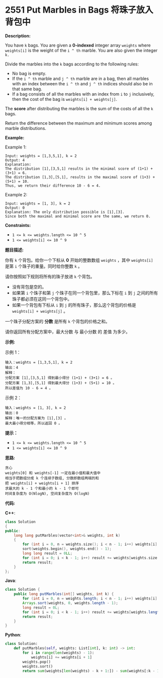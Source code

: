 # 2551 Put Marbles in Bags 将珠子放入背包中

__Description:__

You have `k` bags. You are given a __0-indexed__ integer array `weights` where `weights[i]` is the weight of the `i ^ th` marble. You are also given the integer `k.`

Divide the marbles into the `k` bags according to the following rules:

- No bag is empty.
- If the `i ^ th` marble and `j ^ th` marble are in a bag, then all marbles with an index between the `i ^ th` and `j ^ th` indices should also be in that same bag.
- If a bag consists of all the marbles with an index from `i` to `j` inclusively, then the cost of the bag is `weights[i] + weights[j]`.

The __score__ after distributing the marbles is the sum of the costs of all the `k` bags.

Return the difference between the maximum and minimum scores among marble distributions.

__Example:__

Example 1:

```text
Input: weights = [1,3,5,1], k = 2
Output: 4
Explanation: 
The distribution [1],[3,5,1] results in the minimal score of (1+1) + (3+1) = 6. 
The distribution [1,3],[5,1], results in the maximal score of (1+3) + (5+1) = 10. 
Thus, we return their difference 10 - 6 = 4.
```

Example 2:

```text
Input: weights = [1, 3], k = 2
Output: 0
Explanation: The only distribution possible is [1],[3]. 
Since both the maximal and minimal score are the same, we return 0.
```

__Constraints:__

- `1 <= k <= weights.length <= 10 ^ 5`
- `1 <= weights[i] <= 10 ^ 9`

__题目描述:__

你有 `k` 个背包。给你一个下标从 __0__ 开始的整数数组 `weights` ，其中 `weights[i]` 是第 `i` 个珠子的重量。同时给你整数 `k` 。

请你按照如下规则将所有的珠子放进 `k` 个背包。

- 没有背包是空的。
- 如果第 `i` 个珠子和第 `j` 个珠子在同一个背包里，那么下标在 `i` 到 `j` 之间的所有珠子都必须在这同一个背包中。
- 如果一个背包有下标从 `i` 到 `j` 的所有珠子，那么这个背包的价格是 `weights[i] + weights[j]` 。

一个珠子分配方案的 __分数__ 是所有 `k` 个背包的价格之和。

请你返回所有分配方案中，最大分数 与 最小分数 的 差值 为多少。

__示例:__

示例 1：

```text
输入：weights = [1,3,5,1], k = 2
输出：4
解释：
分配方案 [1],[3,5,1] 得到最小得分 (1+1) + (3+1) = 6 。
分配方案 [1,3],[5,1] 得到最大得分 (1+3) + (5+1) = 10 。
所以差值为 10 - 6 = 4 。
```

示例 2：

```text
输入：weights = [1, 3], k = 2
输出：0
解释：唯一的分配方案为 [1],[3] 。
最大最小得分相等，所以返回 0 。
```

__提示：__

- `1 <= k <= weights.length <= 10 ^ 5`
- `1 <= weights[i] <= 10 ^ 9`

__思路:__

```text
贪心
weights[0] 和 weights[-1] 一定在最小值和最大值中
相当于把数组分成 k 个连续子数组, 分数即数组两端的和
把 weights[i] + weights[i + 1] 排序
求最大的 k - 1 个和最小的 k - 1 个即可
时间复杂度为 O(NlogN), 空间复杂度为 O(logN)
```

__代码:__

__C++__:

```C++
class Solution 
{
public:
    long long putMarbles(vector<int>& weights, int k) 
    {
        for (int i = 0, n = weights.size(); i < n - 1; i++) weights[i] += weights[i + 1];
        sort(weights.begin(), weights.end() - 1);
        long long result = 0LL;
        for (int i = 0; i < k - 1; i++) result += weights[weights.size() - 2 - i] - weights[i];
        return result;
    }
};
```

__Java__:

```Java
class Solution {
    public long putMarbles(int[] weights, int k) {
        for (int i = 0, n = weights.length; i < n - 1; i++) weights[i] += weights[i + 1];
        Arrays.sort(weights, 0, weights.length - 1);
        long result = 0L;
        for (int i = 0; i < k - 1; i++) result += weights[weights.length - 2 - i] - weights[i];
        return result;
    }
}
```

__Python__:

```Python
class Solution:
    def putMarbles(self, weights: List[int], k: int) -> int:
        for i in range(len(weights) - 1):
            weights[i] += weights[i + 1]
        weights.pop()
        weights.sort()
        return sum(weights[len(weights) - k + 1:]) - sum(weights[:k - 1])
```
